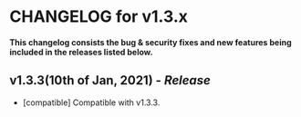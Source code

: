 # CHANGELOG for v1.3.x

#### This changelog consists the bug & security fixes and new features being included in the releases listed below.


## **v1.3.3(10th of Jan, 2021)** - *Release*

* [compatible] Compatible with v1.3.3.